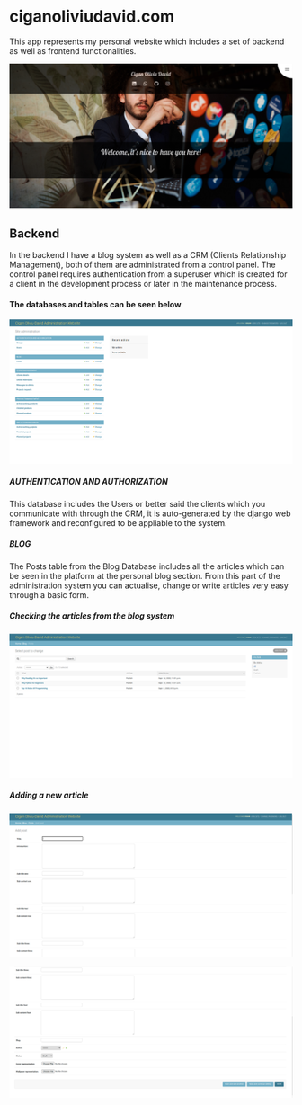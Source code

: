 # ciganoliviudavid.com

This app represents my personal website which includes a set of backend
as well as frontend functionalities.

![Website main page](ciganoliviudavid_documentation/picture_1.png)

## Backend

In the backend I have a blog system as well as a CRM (Clients 
Relationship Management), both of them are administrated from a control panel. 
The control panel requires authentication from a superuser which is created for a client in the 
development process or later in the maintenance process.

#### The databases and tables can be seen below

![Website administration page](ciganoliviudavid_documentation/picture_2.png)

##### AUTHENTICATION AND AUTHORIZATION

This database includes the Users or better said the clients which you communicate with through the 
CRM, it is auto-generated by the django web framework and reconfigured to be appliable to the system.  

##### BLOG

The Posts table from the Blog Database includes all the articles which can be seen in the platform
at the personal blog section. From this part of the administration system you can actualise, 
change or write articles very easy through a basic form.

##### Checking the articles from the blog system

![Website administration page](ciganoliviudavid_documentation/picture_3.png) 

##### Adding a new article

![Website administration page](ciganoliviudavid_documentation/picture_4.png) 

![Website administration page](ciganoliviudavid_documentation/picture_5.png) 